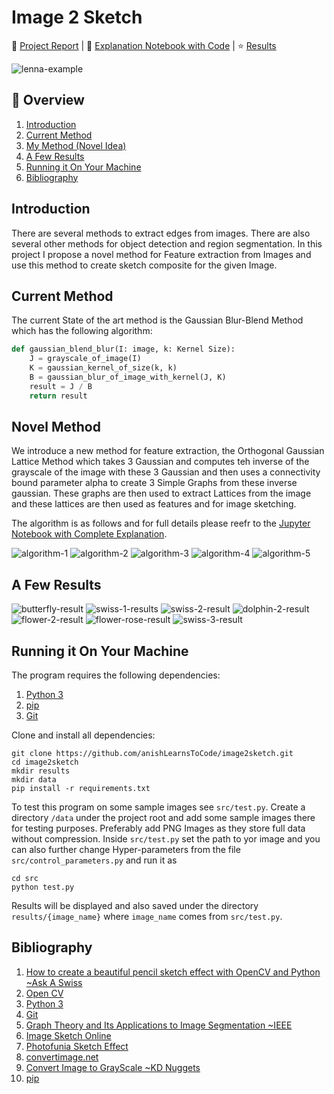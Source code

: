 # Image 2 Sketch

📄 [Project Report](assets/image-2-sketch-report.pdf) |
📓 [Explanation Notebook with Code](notebook/novel-method-explanation.ipynb) |
⭐ [Results](#a-few-results)

![lenna-example](assets/lenna-results.png)

## 📖 Overview
1. [Introduction](#introduction)
1. [Current Method](#current-method)
1. [My Method (Novel Idea)](#novel-method)
1. [A Few Results](#a-few-results)
1. [Running it On Your Machine](#running-it-on-your-machine)
1. [Bibliography](#bibliography)

## Introduction
There are several methods to extract edges from images. There are also several other 
methods for object detection and region segmentation. In this project I propose a novel
method for Feature extraction from Images and use this method to create sketch composite
for the given Image.

## Current Method
The current State of the art method is the Gaussian Blur-Blend Method which has 
the following algorithm:

```python
def gaussian_blend_blur(I: image, k: Kernel Size):
    J = grayscale_of_image(I)
    K = gaussian_kernel_of_size(k, k)
    B = gaussian_blur_of_image_with_kernel(J, K)
    result = J / B
    return result
```

## Novel Method
We introduce a new method for feature extraction, the Orthogonal Gaussian Lattice Method
which takes 3 Gaussian and computes teh inverse of the grayscale of the image with 
these 3 Gaussian and then uses a connectivity bound parameter alpha to create 3 Simple
Graphs from these inverse gaussian. These graphs are then used to extract Lattices from
the image and these lattices are then used as features and for image sketching.

The algorithm is as follows and for full details please reefr to the
[Jupyter Notebook with Complete Explanation](notebook/novel-method-explanation.ipynb).

![algorithm-1](assets/algorith-deviations.PNG)
![algorithm-2](assets/algorith-simple-graph.PNG)
![algorithm-3](assets/algorith-lattices.PNG)
![algorithm-4](assets/algorith-vertex-color.PNG)
![algorithm-5](assets/algorith-result.PNG)

## A Few Results
![butterfly-result](assets/butterfly-result.png)
![swiss-1-results](assets/swiss-1-results.png)
![swiss-2-result](assets/swiss-2.png) 
![dolphin-2-result](assets/dolphin-2-result.png)
![flower-2-result](assets/flower-2-result.png)
![flower-rose-result](assets/flower-rose-result.png)
![swiss-3-result](assets/swiss-3-result.jpg)

## Running it On Your Machine
The program requires the following dependencies:
1. [Python 3](https://www.python.org/)
1. [pip](https://pip.pypa.io/en/stable/)
1. [Git](https://git-scm.com/)

Clone and install all dependencies:
```shell script
git clone https://github.com/anishLearnsToCode/image2sketch.git
cd image2sketch
mkdir results
mkdir data
pip install -r requirements.txt
```

To test this program on some sample images see `src/test.py`. Create a directory 
`/data` under the project root and add some sample images there for testing purposes. 
Preferably add PNG Images as they store full data without compression. Inside 
`src/test.py` set the path to yor image and you can also further change Hyper-parameters
from the file `src/control_parameters.py` and run it as

```shell script
cd src
python test.py 
```

Results will be displayed and also saved under the directory `results/{image_name}` 
where `image_name` comes from `src/test.py`.


## Bibliography
1. [How to create a beautiful pencil sketch effect with OpenCV and Python ~Ask A Swiss](https://www.askaswiss.com/2016/01/how-to-create-pencil-sketch-opencv-python.html)
1. [Open CV](https://opencv.org/)
1. [Python 3](https://www.python.org/)
1. [Git](https://git-scm.com/)
1. [Graph Theory and Its Applications to Image Segmentation ~IEEE](https://ieeexplore.ieee.org/document/8389737)
1. [Image Sketch Online](https://pencilsketch.imageonline.co/index.php)
1. [Photofunia Sketch Effect](https://photofunia.com/effects/sketch)
1. [convertimage.net](https://convertimage.net/online-photo-effects/online-photo-drawing-sketch.asp?i=20201111-110144-urqmr)
1. [Convert Image to GrayScale ~KD Nuggets](https://www.kdnuggets.com/2019/12/convert-rgb-image-grayscale.html#:~:text=An%20intuitive%20way%20to%20convert,into%20a%20reasonable%20gray%20approximation.)
1. [pip](https://pip.pypa.io/en/stable/)

